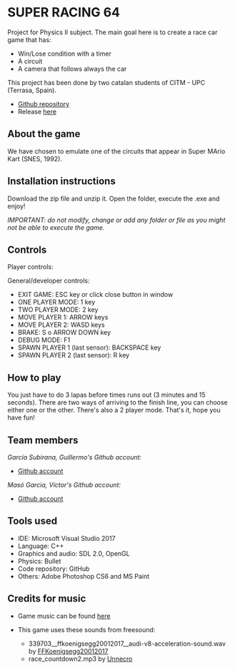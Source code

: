 # SUPER RACING 64

Project for Physics II subject. The main goal here is to create a race car game that has:
 - Win/Lose condition with a timer
 - A circuit
 - A camera that follows always the car
 
This project has been done by two catalan students of CITM - UPC (Terrasa, Spain).  

* [Github repository](https://github.com/Wilhelman/Super-Racing-64)  
* Release [here]()

## About the game

We have chosen to emulate one of the circuits that appear in Super MArio Kart (SNES, 1992).

## Installation instructions

Download the zip file and unzip it. Open the folder, execute the .exe and enjoy!

_IMPORTANT: do not modify, change or add any folder or file as you might not be able to execute the game._

## Controls

Player controls:

General/developer controls:
- EXIT GAME: ESC key or click close button in window
- ONE PLAYER MODE: 1 key
- TWO PLAYER MODE: 2 key
- MOVE PLAYER 1: ARROW keys
- MOVE PLAYER 2: WASD keys
- BRAKE: S o ARROW DOWN key
- DEBUG MODE: F1
- SPAWN PLAYER 1 (last sensor): BACKSPACE key
- SPAWN PLAYER 2 (last sensor): R key


## How to play

You just have to do 3 lapas before times runs out (3 minutes and 15 seconds). There are two ways of arriving to the finish line, you can choose either one or the other. There's also a 2 player mode. That's it, hope you have fun!


## Team members

_García Subirana, Guillermo's Github account:_

* [Github account](https://github.com/Wilhelman) 

_Masó Garcia, Víctor's Github account:_

* [Github account](https://github.com/nintervik)

## Tools used
* IDE: Microsoft Visual Studio 2017
* Language: C++
* Graphics and audio: SDL 2.0, OpenGL
* Physics: Bullet
* Code repository: GitHub
* Others: Adobe Photoshop CS6 and MS Paint

## Credits for music
* Game music can be found [here](https://downloads.khinsider.com/game-soundtracks/album/mario-kart-snes/07_Mario%2520Circuit.mp3)
* This game uses these sounds from freesound:
      
	- 339703__ffkoenigsegg20012017__audi-v8-acceleration-sound.wav by [FFKoenigsegg20012017](https://freesound.org/people/FFKoenigsegg20012017/)
 	- race_countdown2.mp3 by [Unnecro](https://freesound.org/people/Unnecro/)
